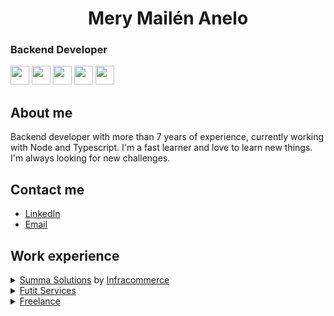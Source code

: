 <h1 align="center">Mery Mailén Anelo</h1>

### Backend Developer

<a href="https://www.java.com/en" target="_blank"><img height="30" src="https://github.com/MeryAnelo/MeryAnelo/assets/java-vertical.svg"></a>
<a href="https://spring.io/" target="_blank"><img height="30" src="https://github.com/MeryAnelo/MeryAnelo/assets/springio-icon.svg"></a>
<a href="https://nodejs.org/en" target="_blank"><img height="30" src="https://github.com/MeryAnelo/MeryAnelo/assets/nodejs-icon.svg"></a>
<a href="https://www.typescriptlang.org/" target="_blank"><img height="30" src="https://github.com/MeryAnelo/MeryAnelo/assets/typescriptlang-icon.svg"></a>
<a href="https://www.serverless.com/" target="_blank"><img height="30" src="https://github.com/MeryAnelo/MeryAnelo/assets/serverless-icon.svg"></a>

## About me

Backend developer with more than 7 years of experience, currently working with Node and Typescript.
I'm a fast learner and love to learn new things. I'm always looking for new challenges.

## Contact me

<ul>
    <li><a href="https://www.linkedin.com/in/meryanelo/" target="_blank">LinkedIn</a></li>
    <li><a href="mailto:anelomery@gmail.com" target="_blank">Email</a></li>
</ul>

## Work experience

<details>
    <summary>
    <a href="https://www.summasolutions.net/" target="_blank">Summa Solutions</a> by <a href="https://www.infracommerce.com.br/" target="_blank">Infracommerce</a>
    </summary>
        <ul>
            <li>07/2023 - Present: Backend Technical Lead </li>
            <p>Strong experience in e-Commerce, ERP and Logistics microservices integration. Skills in Javascript and Typescript with Node.js, Java and Spring Boot. Experience with AWS Serverless. Bringing expertise in project management, Scrum, data analysis and strategic decision making to define architectures and document applications. Specialized in task automation to maximize efficiency and quality of development, ensuring the optimization of resources. </p>
            <li>07/2022 - 07/2023: Sr Backend Developer </li>
            <p>Technical reference of the team. Skills in Node.js for backend development, using Typescript, allowing to create modern applications and efficient services. Extensive knowledge of Amazon Web Services (AWS), including S3, DynamoDB, EventBridge, API Gateway and RDS, for highly scalable cloud solutions. Use of Serverless, with Java EE and Node.js, for increased scalability. Experience in AWS CloudFormation for efficient infrastructure management. Knowledge in Docker, improving portability and code quality.</p>
            <li>01/2021 - 07/2022: Ssr Backend Developer </li>
            <p>Experience in the integration of microservices for e-Commerce and ERP. Specialized in data synchronization and APIs for platforms such as VTEX, Magento and OroCommerce. Expert in technologies such as Spring Boot, Docker, RESTful APIs, and security with JSON Web Token (JWT). Passionate about efficient and scalable development. Solid knowledge in Spring Framework, Spring Data, Vaadin, Maven, Git, JPA, MySQL, XML, JSON, Hibernate, Linux and SQL. REST or SOAP integrations.</p>
        </ul>
</details>
<details>
    <summary>
    <a href="https://futitservices.com/" target="_blank">Futit Services</a>
    </summary>
        <ul>
            <li>12/2018 - 11/2020: Backend Developer And Support Staff</li>
            <p>Experience in Openbravo ERP, using Java, PostgreSQL and procedures stored in databases or optimizing them, reducing time and generating high impact on accounting reports. Specialized in invoicing modules and communication with the SII of Spain. Demonstrated ability to successfully manage multiple teams and clients simultaneously.</p>
        </ul>
</details>
<details>
    <summary>
    <a href="https://github.com/MeryAnelo" target="_blank">Freelance</a>
    </summary>
        <ul>
            <li>07/2022 - Present: Backend Developer And Consulting</li>
            <p>Freelance developer specialized in microservices, application development and IT support. Extensive experience in consulting with diverse clients and systems. Focus on efficient solutions and adaptability to different technological environments.</p>
            <li>09/2017 - 08/2018: Fullstack Developer And Consulting</li>
            <p>Developer specialized in information systems, stock, warehouse, invoice and vendor. Application development and IT support, custom consulting. Business analysis, design, photography, frontend integration.</p>
        </ul>
</details>
<br>
